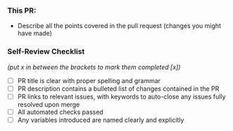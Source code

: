 ### This PR: 
* Describe all the points covered in the pull request (changes you might have made)

### Self-Review Checklist
*(put x in between the brackets to mark them completed [x])*
- [ ] PR title is clear with proper spelling and grammar
- [ ] PR description contains a bulleted list of changes contained in the PR
- [ ] PR links to relevant issues, with keywords to auto-close any issues fully resolved upon merge
- [ ] All automated checks passed
- [ ] Any variables introduced are named clearly and explicitly
